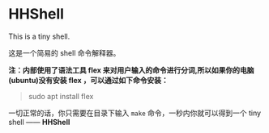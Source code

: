 # HHShell
This is a tiny shell.

这是一个简易的 shell 命令解释器。

**注：内部使用了语法工具 flex 来对用户输入的命令进行分词,所以如果你的电脑(ubuntu)没有安装 flex ，可以通过如下命令安装：**

> sudo apt install flex

一切正常的话，你只需要在目录下输入 `make` 命令，一秒内你就可以得到一个 tiny shell —— **HHShell**
